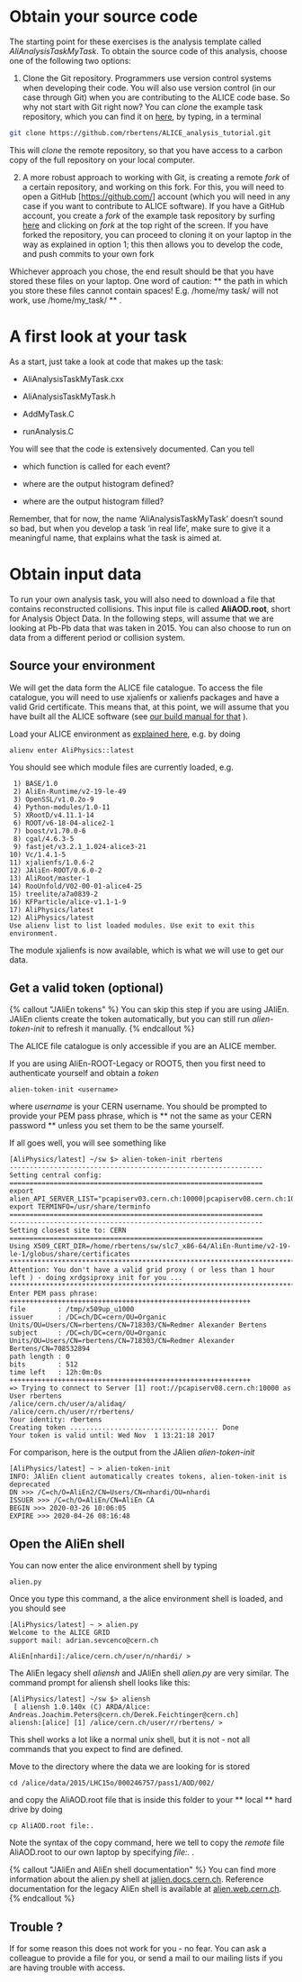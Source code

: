 # Obtain your source code

The starting point for these exercises is the analysis template called _AliAnalysisTaskMyTask_. To obtain the source code of this analysis, choose one of the following two options: 

1. Clone the Git repository. Programmers use version control systems when developing their code. You will also use version control (in our case through Git) when you are contributing to the ALICE code base. So why not start with Git right now? You can _clone_ the example task repository, which you can find it on [here](https://github.com/rbertens/ALICE_analysis_tutorial), by typing, in a terminal

```bash
git clone https://github.com/rbertens/ALICE_analysis_tutorial.git
```

This will _clone_ the remote repository, so that you have access to a carbon copy of the full repository on your local computer. 

2. A more robust approach to working with Git, is creating a remote _fork_ of a certain repository, and working on this fork. For this, you will need to open a GitHub [https://github.com/] account (which you will need in any case if you want to contribute to ALICE software). If you have a GitHub account, you create a _fork_ of the example task repository by surfing [here](https://github.com/rbertens/ALICE_analysis_tutorial) and clicking on _fork_ at the top right of the screen. If you have forked the repository, you can proceed to cloning it on your laptop in the way as explained in option 1; this then allows you to develop the code, and push commits to your own fork

Whichever approach you chose, the end result should be that you have stored these files on your laptop. One word of caution: ** the path in which you store these files cannot contain spaces! E.g. /home/my  task/ will not work, use /home/my_task/ ** .


# A first look at your task

As a start, just take a look at code that makes up the task:

*   AliAnalysisTaskMyTask.cxx

*   AliAnalysisTaskMyTask.h

*   AddMyTask.C

*   runAnalysis.C

You will see that the code is extensively documented. Can you tell

*   which function is called for each event?

*   where are the output histogram defined?

*   where are the output histogram filled?

Remember, that for now, the name ‘AliAnalysisTaskMyTask’ doesn’t sound so bad, but when you develop a task ‘in real life’, make sure to give it a meaningful name, that explains what the task is aimed at.



# Obtain input data

To run your own analysis task, you will also need to download a file that contains reconstructed collisions. This input file is called **AliAOD.root**, short for Analysis Object Data. In the following steps, will assume that we are looking at Pb-Pb data that was taken in 2015. You can also choose to run on data from a different period or collision system.  

## Source your environment
We will get the data form the ALICE file catalogue. To access the file catalogue, you will need to use xjalienfs or xalienfs packages and have a valid Grid certificate. This means that, at this point, we will assume that you have built all the ALICE software (see [our build manual for that](https://alice-doc.github.io/alice-analysis-tutorial/building/) ).


Load your ALICE environment as [explained here](https://alice-doc.github.io/alice-analysis-tutorial/building/#use-the-software-you-have-built), e.g. by doing

```
alienv enter AliPhysics::latest
```

You should see which module files are currently loaded, e.g.

```
 1) BASE/1.0
 2) AliEn-Runtime/v2-19-le-49
 3) OpenSSL/v1.0.2o-9
 4) Python-modules/1.0-11
 5) XRootD/v4.11.1-14
 6) ROOT/v6-18-04-alice2-1
 7) boost/v1.70.0-6
 8) cgal/4.6.3-5
 9) fastjet/v3.2.1_1.024-alice3-21
10) Vc/1.4.1-5
11) xjalienfs/1.0.6-2
12) JAliEn-ROOT/0.6.0-2
13) AliRoot/master-1
14) RooUnfold/V02-00-01-alice4-25
15) treelite/a7a0839-2
16) KFParticle/alice-v1.1-1-9
17) AliPhysics/latest
12) AliPhysics/latest
Use alienv list to list loaded modules. Use exit to exit this environment.
```

The module xjalienfs is now available, which is what we will use to get our data. 

## Get a valid token (optional)

{% callout "JAliEn tokens" %}
You can skip this step if you are using JAliEn. JAliEn clients create the token automatically, but you can still run _alien-token-init_ to refresh it manually.
{% endcallout %}

The ALICE file catalogue is only accessible if you are an ALICE member. 

If you are using AliEn-ROOT-Legacy or ROOT5, then you first need to authenticate yourself and obtain a _token_

```
alien-token-init <username>
``` 

where _username_ is your CERN username. You should be prompted to provide your PEM pass phrase, which is ** not the same as your CERN password ** unless you set them to be the same yourself. 


If all goes well, you will see something like
```
[AliPhysics/latest] ~/sw $> alien-token-init rbertens
---------------------------------------------------------------
Setting central config:
===============================================================
export alien_API_SERVER_LIST="pcapiserv03.cern.ch:10000|pcapiserv08.cern.ch:10000|"
export TERMINFO=/usr/share/terminfo
===============================================================
---------------------------------------------------------------
Setting closest site to: CERN
===============================================================
Using X509_CERT_DIR=/home/rbertens/sw/slc7_x86-64/AliEn-Runtime/v2-19-le-1/globus/share/certificates
*********************************************************************************
Attention: You don't have a valid grid proxy ( or less than 1 hour left ) - doing xrdgsiproxy init for you ...
*********************************************************************************
Enter PEM pass phrase:
++++++++++++++++++++++++++++++++++++++++++++++++++++++++++++
file        : /tmp/x509up_u1000
issuer      : /DC=ch/DC=cern/OU=Organic Units/OU=Users/CN=rbertens/CN=718303/CN=Redmer Alexander Bertens
subject     : /DC=ch/DC=cern/OU=Organic Units/OU=Users/CN=rbertens/CN=718303/CN=Redmer Alexander Bertens/CN=708532894
path length : 0
bits        : 512
time left   : 12h:0m:0s
++++++++++++++++++++++++++++++++++++++++++++++++++++++++++++
=> Trying to connect to Server [1] root://pcapiserv08.cern.ch:10000 as User rbertens 
/alice/cern.ch/user/a/alidaq/
/alice/cern.ch/user/r/rbertens/
Your identity: rbertens
Creating token ..................................... Done
Your token is valid until: Wed Nov  1 13:21:18 2017
```

For comparison, here is the output from the JAlien _alien-token-init_

```
[AliPhysics/latest] ~ > alien-token-init
INFO: JAliEn client automatically creates tokens, alien-token-init is deprecated
DN >>> /C=ch/O=AliEn2/CN=Users/CN=nhardi/OU=nhardi
ISSUER >>> /C=ch/O=AliEn/CN=AliEn CA
BEGIN >>> 2020-03-26 10:06:05
EXPIRE >>> 2020-04-26 08:16:48
```

## Open the AliEn shell

You can now enter the alice environment shell by typing


```
alien.py
```

Once you type this command, a the alice environment shell is loaded, and you should see

```
[AliPhysics/latest] ~ > alien.py
Welcome to the ALICE GRID
support mail: adrian.sevcenco@cern.ch

AliEn[nhardi]:/alice/cern.ch/user/n/nhardi/ >

```


The AliEn legacy shell _aliensh_ and JAliEn shell _alien.py_ are very similar. The command prompt for aliensh shell looks like this:

```
[AliPhysics/latest] ~/sw $> aliensh
 [ aliensh 1.0.140x (C) ARDA/Alice: Andreas.Joachim.Peters@cern.ch/Derek.Feichtinger@cern.ch]
aliensh:[alice] [1] /alice/cern.ch/user/r/rbertens/ >
```

This shell works a lot like a normal unix shell, but it is not - not all commands that you expect to find are defined. 


Move to the directory where the data we are looking for is stored

```
cd /alice/data/2015/LHC15o/000246757/pass1/AOD/002/
```
and copy the AliAOD.root file that is inside this folder to your ** local ** hard drive by doing
```
cp AliAOD.root file:.
```

Note the syntax of the copy command, here we tell to copy the _remote_ file AliAOD.root to our own laptop by specifying _file:._ . 

{% callout "JAliEn and AliEn shell documentation" %}
You can find more information about the alien.py shell at [jalien.docs.cern.ch](https://jalien.docs.cern.ch). Reference documentation for the legacy AliEn shell is available at [alien.web.cern.ch](https://alien.web.cern.ch/content/documentation/howto/user/catalogue).
{% endcallout %}

## Trouble ?
If for some reason this does not work for you - no fear. You can ask a colleague to provide a file for you, or send a mail to our mailing lists  if you are having trouble with access.
